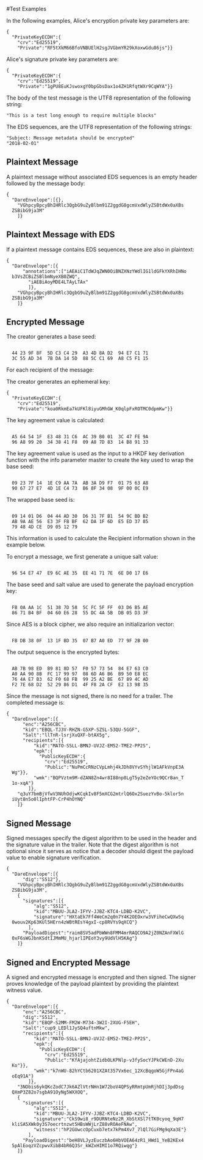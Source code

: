 
#Test Examples

In the following examples, Alice's encryption private key parameters are:

~~~~
{
  "PrivateKeyECDH":{
    "crv":"Ed25519",
    "Private":"RF5tXkM66BfoVNBUElH2sgJVGbmYR29kXoxwGdu86js"}}
~~~~

 Alice's signature private key parameters are:

~~~~
{
  "PrivateKeyECDH":{
    "crv":"Ed25519",
    "Private":"1gPU8EuKJswoxgY0bpGbsDax1o4ZH1RfqtWXr9CqWYA"}}
~~~~

The body of the test message is the UTF8 representation of the following string:

~~~~
"This is a test long enough to require multiple blocks"
~~~~

The EDS sequences, are the UTF8 representation of the following strings:

~~~~
"Subject: Message metadata should be encrypted"
"2018-02-01"
~~~~

## Plaintext Message

A plaintext message without associated EDS sequences is an empty header
followed by the message body:

~~~~
{
  "DareEnvelope":[{},
    "VGhpcyBpcyBhIHRlc3QgbG9uZyBlbm91Z2ggdG8gcmVxdWlyZSBtdWx0aXBs
  ZSBibG9ja3M"
    ]}
~~~~

## Plaintext Message with EDS

If a plaintext message contains EDS sequences, these are also in plaintext:

~~~~
{
  "DareEnvelope":[{
      "annotations":["iAEAiC1TdWJqZWN0OiBNZXNzYWdlIG1ldGFkYXRhIHNo
  b3VsZCBiZSBlbmNyeXB0ZWQ",
        "iAEBiAoyMDE4LTAyLTAx"
        ]},
    "VGhpcyBpcyBhIHRlc3QgbG9uZyBlbm91Z2ggdG8gcmVxdWlyZSBtdWx0aXBs
  ZSBibG9ja3M"
    ]}
~~~~

## Encrypted Message

The creator generates a base seed:

~~~~

  44 23 9F 8F  5D C3 C4 29  A3 4D 8A D2  94 E7 C1 71
  3C 55 AD 34  7B DA 14 5D  88 5C C1 69  A8 C5 F1 15
~~~~

For each recipient of the message:

The creator generates an ephemeral key:

~~~~
{
  "PrivateKeyECDH":{
    "crv":"Ed25519",
    "Private":"koa0RkmEa7kUFKl8iyuGMhGW_K0qlpFxROTMC0dpmKw"}}
~~~~

The key agreement value is calculated:

~~~~

  A5 64 54 1F  E3 48 31 C6  AC 39 B0 01  3C 47 FE 9A
  96 A8 99 20  34 38 41 F8  09 A8 7D 83  14 B8 91 33
~~~~

The key agreement value is used as the input to a HKDF key
derivation function with the info parameter 
master to create the key used to wrap the base seed:

~~~~

  09 23 7F 14  1E C9 AA 7A  AB 3A D9 F7  01 75 63 A8
  90 67 27 E7  4D 1E C4 73  B6 8F 34 08  9F 00 0C E9
~~~~

The wrapped base seed is:

~~~~

  09 14 01 D6  04 44 AD 30  D6 31 7F B1  54 9C BD B2
  AB 9A AE 56  E3 3F FB BF  62 DA 1F 6D  E5 ED 37 85
  79 48 4D CE  D9 05 12 79
~~~~

This information is used to calculate the Recipient information
shown in the example below.

To encrypt a message, we first generate a unique salt value:


~~~~

  96 54 E7 47  E9 6C AE 35  EE 41 71 7E  6E D0 17 E6
~~~~

The base seed and salt value are used to generate the payload encryption
key:

~~~~

  FB 0A AA 1C  51 38 7D 58  5C FC 5F FF  03 D6 B5 AE
  86 71 B4 BF  04 60 E6 28  55 DC 4A 5B  DB 05 D3 3F
~~~~

Since AES is a block cipher, we also require an initializarion vector:

~~~~

  FB DB 38 0F  13 1F BD 35  07 B7 A0 ED  77 9F 2B 00
~~~~

The output sequence is the encrypted bytes:

~~~~

  AB 7B 98 ED  B9 81 8D 57  F0 57 73 54  84 E7 63 C0
  A0 AA 90 8B  FC 17 99 97  08 6D A6 B6  B9 50 E8 EC
  76 4A E7 B3  62 F0 68 FB  99 25 A2 BE  67 89 4C AD
  F2 7E 68 D2  52 29 86 D1  4F F8 2A CF  E2 13 98 35
~~~~

Since the message is not signed, there is no need for a trailer.
The completed message is:

~~~~
{
  "DareEnvelope":[{
      "enc":"A256CBC",
      "kid":"EBQL-TJ3V-RHZN-G5XP-SZSL-53QU-5GGF",
      "Salt":"llTnR-lsrjXuQXF-btAX5g",
      "recipients":[{
          "kid":"MATO-SSLL-BMNJ-UVJZ-EM52-TME2-PP2S",
          "epk":{
            "PublicKeyECDH":{
              "crv":"Ed25519",
              "Public":"NuPmCcRNzCVpLmhj4kJDh8VYvSYhjlW1AFkVnpE3A
  Wg"}},
          "wmk":"BQPVztm9M-dZAN8Zn4wr8I88np8LgT5y2eZeYOc9QCrBan_T
  1o-xqA"}
        ]},
    "q3uY7bmBjVfwV3NUhOdjwKCqkIv8F5mXCG2mtrlQ6Ox2SuezYvBo-5klor5n
  iUyt8n5o0lIphtFP-CrP4hOYNQ"
    ]}
~~~~

## Signed Message

Signed messages specify the digest algorithm to be used in the header and
the signature value in the trailer. Note that the digest algorithm is not optional
since it serves as notice that a decoder should digest the payload value 
to enable signature verification.

~~~~
{
  "DareEnvelope":[{
      "dig":"S512"},
    "VGhpcyBpcyBhIHRlc3QgbG9uZyBlbm91Z2ggdG8gcmVxdWlyZSBtdWx0aXBs
  ZSBibG9ja3M",
    {
      "signatures":[{
          "alg":"S512",
          "kid":"MBUU-JLA2-IFYV-JJBZ-KTC4-LDBD-K2VC",
          "signature":"HXtaEk7Ff4WeCm2q0n7Y4K2OEOxrw3VFiheCwQXwSq
  0wouv2Kp63KUl5HErn4zWBtREsY4gxI-cp8RVYs9qXCQ"}
        ],
      "PayloadDigest":"raim8SV5adPbWWn8FMM4mrRAQCO9A2jZ0NZAnFXWlG
  0xF6sWGJbnKSdtIJMmMU_hjarlIPEoY3vy9UdVlH5KAg"}
    ]}
~~~~

## Signed and Encrypted Message

A signed and encrypted message is encrypted and then signed.
The signer proves knowledge of the payload plaintext by providing the
plaintext witness value.

~~~~
{
  "DareEnvelope":[{
      "enc":"A256CBC",
      "dig":"S512",
      "kid":"EBQP-S2MM-FM2W-M734-3W2I-2XUG-F5EH",
      "Salt":"cup9_LEDl1JySQ4uftnMkw",
      "recipients":[{
          "kid":"MATO-SSLL-BMNJ-UVJZ-EM52-TME2-PP2S",
          "epk":{
            "PublicKeyECDH":{
              "crv":"Ed25519",
              "Public":"KfAjajohtZidbOLKPNlp-v3fySocYJPkCWEnD-2Xu
  Ko"}},
          "wmk":"k7nWU-82hYCtb6201XZAt357Vx6ec_12XcBqgoW5GjFPn4aG
  oEq91A"}
        ]},
    "3NObis6ykQKcZodC7Jk6AZlVtrNHn1W72boV4QPSyRRmtpUmRjhDIj3pdDsg
  QXmP3Z82o7sgbA91OyNg5WXXOQ",
    {
      "signatures":[{
          "alg":"S512",
          "kid":"MBUU-JLA2-IFYV-JJBZ-KTC4-LDBD-K2VC",
          "signature":"CkS9wi8_r9DURNteNz2R_XbStXSl7tTK0cyoq_9qH7
  kliSA5XWk0y3S7oecrtnzwt5HBsWWjLrZ88vROAeFNAw",
          "witness":"hP2GUwccOpCuxb7etx7kPm4Xv7_7lQl7GiFMg9qXa3E"}
        ],
      "PayloadDigest":"beH8VLJyzEuczbAo6HbVOEA64zR1_HWd1_YeB2KEx4
  5pAlEoqzVZcpwvXibB4bR6Q3Sr_kWZxHIMI1o7RQiwqg"}
    ]}
~~~~


